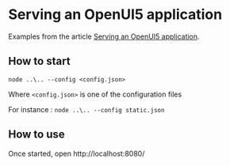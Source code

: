 # Serving an OpenUI5 application

Examples from the article [Serving an OpenUI5 application](https://medium.com/@arnaud.buchholz/reserve-serving-an-openui5-application-2f0211f057e2).

## How to start

`node ..\.. --config <config.json>`

Where `<config.json>` is one of the configuration files 

For instance :
`node ..\.. --config static.json`

## How to use

Once started, open http://localhost:8080/
